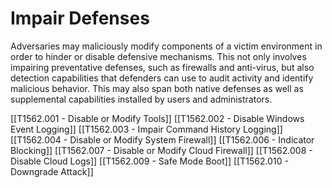 # Impair Defenses

Adversaries may maliciously modify components of a victim environment in order to hinder or disable defensive mechanisms. This not only involves impairing preventative defenses, such as firewalls and anti-virus, but also detection capabilities that defenders can use to audit activity and identify malicious behavior. This may also span both native defenses as well as supplemental capabilities installed by users and administrators.

[[T1562.001 - Disable or Modify Tools]]
[[T1562.002 - Disable Windows Event Logging]]
[[T1562.003 - Impair Command History Logging]]
[[T1562.004 - Disable or Modify System Firewall]]
[[T1562.006 - Indicator Blocking]]
[[T1562.007 - Disable or Modify Cloud Firewall]]
[[T1562.008 - Disable Cloud Logs]]
[[T1562.009 - Safe Mode Boot]]
[[T1562.010 - Downgrade Attack]]